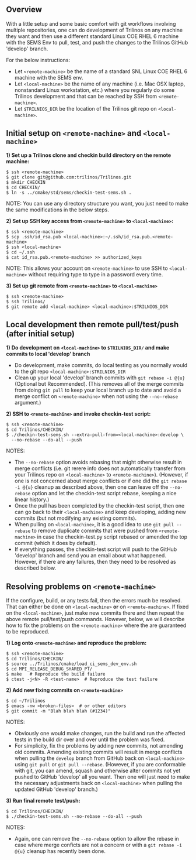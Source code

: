 ## Overview

With a little setup and some basic comfort with git workflows involving multiple repositories, one can do development of Trilinos on any machine they want and then use a different standard Linux COE RHEL 6 machine with the SEMS Env to pull, test, and push the changes to the Trilinos GitHub 'develop' branch.

For the below instructions:
* Let `<remote-machine>` be the name of a standard SNL Linux COE RHEL 6 machine with the SEMS env.
* Let `<local-machine>` be the name of any machine (i.e. Mac OSX laptop, nonstandard Linux workstation, etc.) where you regularly do some Trilinos development and that can be reached by SSH from `<remote-machine>`.
* Let `$TRILNIOS_DIR` be the location of the Trilinos git repo on `<local-machine>`.

## Initial setup on `<remote-machine>` and `<local-machine>`

**1) Set up a Trilinos clone and checkin build directory on the remote machine:**

```
$ ssh <remote-machine>
$ git clone git@github.com:trilinos/Trilinos.git
$ mkdir CHECKIN
$ cd CHECKIN/
$ ln -s ../cmake/std/sems/checkin-test-sems.sh .
```

NOTE: You can use any directory structure you want, you just need to make the same modifications in the below steps.

**2) Set up SSH key access from `<remote-machine>` to `<local-machine>`:**

```
$ ssh <remote-machine>
$ scp .ssh/id_rsa.pub <local-machine>:~/.ssh/id_rsa.pub.<remote-machine>
$ ssh <local-machine>
$ cd ~/.ssh
$ cat id_rsa.pub.<remote-machine> >> authorized_keys
```

NOTE: This allows your account on `<remote-machine>` to use SSH to `<local-machine>` without requiring type to type in a password every time.

**3) Set up git remote from `<remote-machine>` to `<local-machine>`**

```
$ ssh <remote-machine>
$ ssh Trilinos/
$ git remote add <local-machine> <local-machine>:$TRILNIOS_DIR
```

## Local development then remote pull/test/push (after initial setup)

**1) Do development on `<local-machine>` to `$TRILNIOS_DIR/` and make commits to local 'develop' branch**

* Do development, make commits, do local testing as you normally would to the git repo `<local-machine>:$TRILNIOS_DIR`
* Clean up your local 'develop' branch commits with `git rebase -i @{u}` (Optional but Recommended).  (This removes all of the merge commits from doing `git pull` to keep your local branch up to date and avoid a merge conflict on `<remote-machine>` when not using the `--no-rebase` argument.)

**2) SSH to `<remote-machine>` and invoke checkin-test script:**

```
$ ssh <remote-machine>
$ cd Trilinos/CHECKIN/
$ ./checkin-test-sems.sh --extra-pull-from=<local-machine>:develop \
  --no-rebase --do-all --push
```

NOTES:
* The `--no-rebase` option avoids rebasing that might otherwise result in merge conflicts (i.e. git rerere info does not automatically transfer from your Trilinos repo on `<local-machine>` to `<remote-machine>`).  (However, if one is not concerned about merge conflicts or if one did the `git rebase -i @{u}` cleanup as described above, then one can leave off the `--no-rebase` option and let the checkin-test script rebase, keeping a nice linear history.)
* Once the pull has been completed by the checkin-test script, then one can go back to their `<local-machine>` and keep developing, adding new commits (but not modifying any existing commits). 
* When pulling on `<local-machine>`, it is a good idea to use `git pull --rebase` to remove duplicate commits that were pushed from `<remote-machine>` in case the checkin-test.py script rebased or amended the top commit (which it does by default).
* If everything passes, the checkin-test script will push to the GitHub 'develop' branch and send you an email about what happened.  However, if there are any failures, then they need to be resolved as described below.

## Resolving problems on `<remote-machine>`

If the configure, build, or any tests fail, then the errors much be resolved.  That can either be done on `<local-machine>` **or** on `<remote-machine>`.  If fixed on the `<local-machine>`, just make new commits there and then repeat the above remote pull/test/push commands.  However, below, we will describe how to fix the problems on the `<remote-machine>` where the are guaranteed to be reproduced.

**1) Log onto `<remote-machine>` and reproduce the problem:**

```
$ ssh <remote-machine>
$ cd Trilinos/CHECKIN/
$ source ../Trilinos/cmake/load_ci_sems_dev_env.sh
$ cd MPI_RELEASE_DEBUG_SHARED_PT/
$ make   # Reproduce the build failure
$ ctest -j<N> -R <test-name>  # Reproduce the test failure
```

**2) Add new fixing commits on `<remote-machine>`**

```
$ cd ~/Trilinos
$ emacs -nw <broken-files>  # or other editors
$ git commit -m "Blah blah blah (#1234)"
```

NOTES:
* Obviously one would make changes, run the build and run the affected tests in the build dir over and over until the problem was fixed.
* For simplicity, fix the problems by adding new commits, not amending old commits.  Amending existing commits will result in merge conflicts when pulling the `develop` branch from GitHub back on `<local-machine>` using `git pull` or `git pull --rebase`.  (However, if you are conformable with git, you can amend, squash and otherwise alter commits not yet pushed to GitHub 'develop' all you want.  Then one will just need to make the necessary adjustments back on `<local-machine>` when pulling the updated GitHub 'develop' branch.)

**3) Run final remote test/push:**

```
$ cd Trilinos/CHECKIN/
$ ./checkin-test-sems.sh --no-rebase --do-all --push
```

NOTES:
* Again, one can remove the `--no-rebase` option to allow the rebase in case where merge conficts are not a concern or with a `git rebase -i @{u}` cleanup has recently been done.
